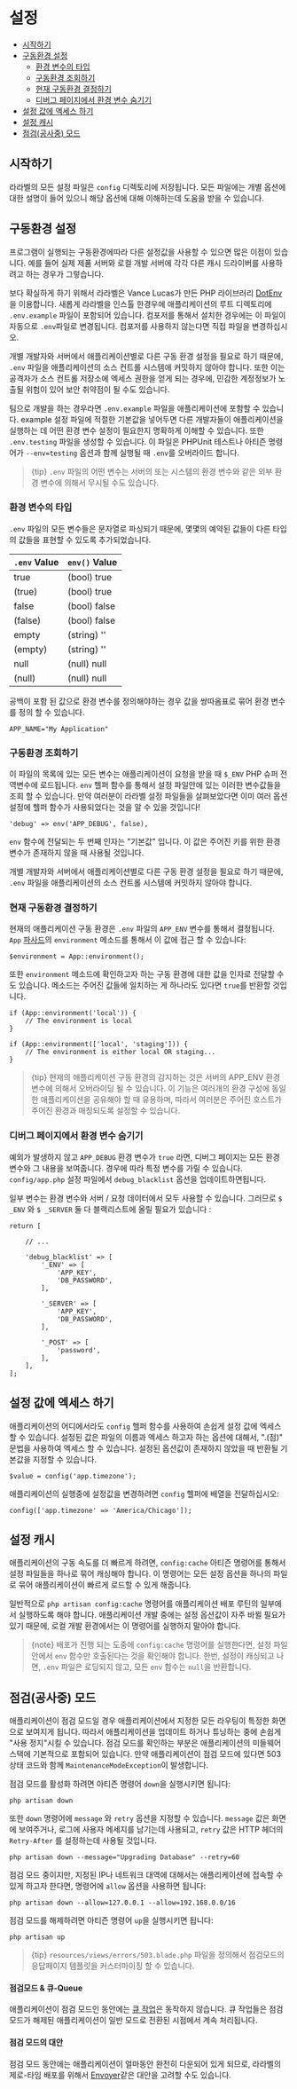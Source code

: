 # 설정

- [시작하기](#introduction)
- [구동환경 설정](#environment-configuration)
    - [환경 변수의 타입](#environment-variable-types)
    - [구동환경 조회하기](#retrieving-environment-configuration)
    - [현재 구동환경 결정하기](#determining-the-current-environment)
    - [디버그 페이지에서 환경 변수 숨기기](#hiding-environment-variables-from-debug)
- [설정 값에 엑세스 하기](#accessing-configuration-values)
- [설정 캐시](#configuration-caching)
- [점검(공사중) 모드](#maintenance-mode)

<a name="introduction"></a>
## 시작하기

라라벨의 모든 설정 파일은 `config` 디렉토리에 저장됩니다. 모든 파일에는 개별 옵션에 대한 설명이 들어 있으니 해당 옵션에 대해 이해하는데 도움을 받을 수 있습니다.

<a name="environment-configuration"></a>
## 구동환경 설정

프로그램이 실행되는 구동환경에따라 다른 설정값을 사용할 수 있으면 많은 이점이 있습니다. 예를 들어 실제 제품 서버와 로컬 개발 서버에 각각 다른 캐시 드라이버를 사용하려고 하는 경우가 그렇습니다.

보다 확실하게 하기 위해서 라라벨은 Vance Lucas가 만든 PHP 라이브러리 [DotEnv](https://github.com/vlucas/phpdotenv)을 이용합니다. 새롭게 라라벨을 인스톨 한경우에 애플리케이션의 루트 디렉토리에 `.env.example` 파일이 포함되어 있습니다. 컴포저를 통해서 설치한 경우에는 이 파일이 자동으로 `.env`파일로 변경됩니다. 컴포저를 사용하지 않는다면 직접 파일을 변경하십시오.

개별 개발자와 서버에서 애플리케이션별로 다른 구동 환경 설정을 필요로 하기 때문에, `.env` 파일을 애플리케이션의 소스 컨트롤 시스템에 커밋하지 않아야 합니다. 또한 이는 공격자가 소스 컨트롤 저장소에 엑세스 권한을 얻게 되는 경우에, 민감한 계정정보가 노출될 위험이 있어 보안 취약점이 될 수도 있습니다.

팀으로 개발을 하는 경우라면 `.env.example` 파일을 애플리케이션에 포함할 수 있습니다. example 설정 파일에 적절한 기본값을 넣어두면 다른 개발자들이 애플리케이션을 실행하는 데 어떤 환경 변수 설정이 필요한지 명확하게 이해할 수 있습니다. 또한 `.env.testing` 파일을 생성할 수 있습니다. 이 파일은 PHPUnit 테스트나 아티즌 명령어가 `--env=testing` 옵션과 함께 실행될 때 `.env`를 오버라이드 합니다.

> {tip} `.env` 파일의 어떤 변수는 서버의 또는 시스템의 환경 변수와 같은 외부 환경 변수에 의해서 무시될 수도 있습니다.

<a name="environment-variable-types"></a>
### 환경 변수의 타입

`.env` 파일의 모든 변수들은 문자열로 파싱되기 때문에, 몇몇의 예약된 값들이 다른 타입의 값들을 표현할 수 있도록 추가되었습니다.

`.env` Value  | `env()` Value
------------- | -------------
true | (bool) true
(true) | (bool) true
false | (bool) false
(false) | (bool) false
empty | (string) ''
(empty) | (string) ''
null | (null) null
(null) | (null) null

공백이 포함 된 값으로 환경 변수를 정의해야하는 경우 값을 쌍따옴표로 묶어 환경 변수를 정의 할 수 있습니다.

    APP_NAME="My Application"

<a name="retrieving-environment-configuration"></a>
### 구동환경 조회하기

이 파일의 목록에 있는 모든 변수는 애플리케이션이 요청을 받을 때 `$_ENV` PHP 슈퍼 전역변수에 로드됩니다. `env` 헬퍼 함수를 통해서 설정 파일안에 있는 이러한 변수값들을 조회 할 수 있습니다. 만약 여러분이 라라벨 설정 파일들을 살펴보았다면 이미 여러 옵션 설정에 헬퍼 함수가 사용되었다는 것을 알 수 있을 것입니다!

    'debug' => env('APP_DEBUG', false),

`env` 함수에 전달되는 두 번째 인자는 "기본값" 입니다. 이 값은 주어진 키를 위한 환경 변수가 존재하지 않을 때 사용될 것입니다.

개별 개발자와 서버에서 애플리케이션별로 다른 구동 환경 설정을 필요로 하기 때문에, `.env` 파일을 애플리케이션의 소스 컨트롤 시스템에 커밋하지 않아야 합니다.

<a name="determining-the-current-environment"></a>
### 현재 구동환경 결정하기

현재의 애플리케이션 구동 환경은 `.env` 파일의 `APP_ENV` 변수를 통해서 결정됩니다. `App` [파사드](/docs/{{version}}/facades)의 `environment` 메소드를 통해서 이 값에 접근 할 수 있습니다:

    $environment = App::environment();

또한 `environment` 메소드에 확인하고자 하는 구동 환경에 대한 값을 인자로 전달할 수도 있습니다. 메소드는 주어진 값들에 일치하는 게 하나라도 있다면 `true`를 반환할 것입니다.

    if (App::environment('local')) {
        // The environment is local
    }

    if (App::environment(['local', 'staging'])) {
        // The environment is either local OR staging...
    }

> {tip} 현재의 애플리케이션 구동 환경의 감지하는 것은 서버의 APP_ENV 환경 변수에 의해서 오버라이딩 될 수 있습니다. 이 기능은 여러개의 환경 구성에 동일한 애플리케이션을 공유해야 할 때 유용하며, 따라서 여러분은 주어진 호스트가 주어진 환경과 매칭되도록 설정할 수 있습니다.

<a name="hiding-environment-variables-from-debug"></a>
### 디버그 페이지에서 환경 변수 숨기기

예외가 발생하지 않고 `APP_DEBUG` 환경 변수가 `true` 라면, 디버그 페이지는 모든 환경 변수와 그 내용을 보여줍니다. 경우에 따라 특정 변수를 가릴 수 있습니다. `config/app.php` 설정 파일에서 `debug_blacklist` 옵션을 업데이트하면됩니다.

일부 변수는 환경 변수와 서버 / 요청 데이터에서 모두 사용할 수 있습니다. 그러므로 `$ _ENV` 와 `$ _SERVER` 둘 다 블랙리스트에 올릴 필요가 있습니다 :

    return [

        // ...

        'debug_blacklist' => [
            '_ENV' => [
                'APP_KEY',
                'DB_PASSWORD',
            ],

            '_SERVER' => [
                'APP_KEY',
                'DB_PASSWORD',
            ],

            '_POST' => [
                'password',
            ],
        ],
    ];

<a name="accessing-configuration-values"></a>
## 설정 값에 엑세스 하기

애플리케이션의 어디에서라도 `config` 헬퍼 함수를 사용하여 손쉽게 설정 값에 엑세스 할 수 있습니다. 설정된 값은 파일의 이름과 엑세스 하고자 하는 옵션에 대해서, ".(점)" 문법을 사용하여 엑세스 할 수 있습니다. 설정된 옵션값이 존재하지 않았을 때 반환될 기본값을 지정할 수 있습니다.

    $value = config('app.timezone');

애플리케이션의 실행중에 설정값을 변경하려면 `config` 헬퍼에 배열을 전달하십시오:

    config(['app.timezone' => 'America/Chicago']);

<a name="configuration-caching"></a>
## 설정 캐시

애플리케이션의 구동 속도를 더 빠르게 하려면, `config:cache` 아티즌 명령어를 통해서 설정 파일들을 하나로 묶어 캐싱해야 합니다. 이 명령어는 모든 설정 옵션을 하나의 파일로 묶어 애플리케이션이 빠르게 로드할 수 있게 해줍니다.

일반적으로 `php artisan config:cache` 명령어를 애플리케이션 배포 루틴의 일부에서 실행하도록 해야 합니다. 애플리케이션 개발 중에는 설정 옵션값이 자주 바뀔 필요가 있기 때문에, 로컬 개발 환경에서는 이 명령어를 실행하지 말아야 합니다.

> {note} 배포가 진행 되는 도중에 `config:cache` 명령어를 실행한다면, 설정 파일안에서 `env` 함수만 호출된다는 것을 확인해야 합니다. 한번, 설정이 캐싱되고 나면, `.env` 파일은 로딩되지 않고, 모든 `env` 함수는 `null`을 반환합니다.

<a name="maintenance-mode"></a>
## 점검(공사중) 모드

애플리케이션이 점검 모드일 경우 애플리케이션에서 지정한 모든 라우팅이 특정한 화면으로 보여지게 됩니다. 따라서 애플리케이션을 업데이트 하거나 튜닝하는 중에 손쉽게 "사용 정지"시킬 수 있습니다. 점검 모드를 확인하는 부분은 애플리케이션의 미들웨어 스택에 기본적으로 포함되어 있습니다. 만약 애플리케이션이 점검 모드에 있다면 503 상태 코드와 함께 `MaintenanceModeException`이 발생합니다.

점검 모드를 활성화 하려면 아티즌 명령어 `down`을 실행시키면 됩니다:

    php artisan down

또한 `down` 명령어에 `message` 와 `retry` 옵션을 지정할 수 있습니다. `message` 값은 화면에 보여주거나, 로그에 사용자 메세지를 남기는데 사용되고, `retry` 값은 HTTP 헤더의 `Retry-After` 를 설정하는데 사용될 것입니다.

    php artisan down --message="Upgrading Database" --retry=60

점검 모드 중이지만, 지정된 IP나 네트워크 대역에 대해서는 애플리케이션에 접속할 수 있게 하고자 한다면, 명령어에 `allow` 옵션을 사용하면 됩니다:

    php artisan down --allow=127.0.0.1 --allow=192.168.0.0/16

점검 모드를 해제하려면 아티즌 명령어 `up`을 실행시키면 됩니다:

    php artisan up

> {tip} `resources/views/errors/503.blade.php` 파일을 정의해서 점검모드의 응답페이지 템플릿을 커스터마이징 할 수 있습니다.

#### 점검모드 & 큐-Queue

애플리케이션이 점검 모드인 동안에는 [큐 작업](/docs/{{version}}/queues)은 동작하지 않습니다. 큐 작업들은 점검 모드가 해제된 애플리케이션이 일반 모드로 전환된 시점에서 계속 처리됩니다.

#### 점검 모드의 대안

점검 모드 동안에는 애플리케이션이 얼마동안 완전히 다운되어 있게 되므로, 라라벨의 제로-타임 배포를 위해서 [Envoyer](https://envoyer.io)같은 대안을 고려할 수도 있습니다.
